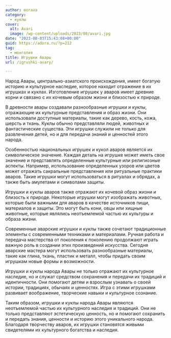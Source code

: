 ```yaml
---
author: morava
category:
  - куклы
cover:
  alt: Avari
  image: /wp-content/uploads/2023/08/avari.jpg
date: "2023-08-03T15:43:08+00:00"
guid: https://adora.ru/?p=212
tag:
  - монголия
title: Игрушки Авары
url: /igrushki-avary/

---
```

Народ Авары, центрально-азиатского происхождения, имеет богатую историю и культурное наследие, которое находит отражение в их игрушках и куклах. Изготовление игрушек у аваров имеет древние корни и связано с их кочевым образом жизни и близостью к природе.

В древности авары создавали разнообразные игрушки и куклы, отражающие их культурные представления и образ жизни. Они использовали доступные материалы, такие как дерево, кость, кожа, шерсть и ткань. Куклы обычно представляли людей, животных и фантастические существа. Эти игрушки служили не только для развлечения детей, но и для передачи знаний и ценностей этого народа.

Особенностью национальных игрушек и кукол аваров является их символическое значение. Каждая деталь на игрушке может иметь свое значение и представлять определенные культурные или религиозные аспекты. Например, использование определенных узоров или цветов может отражать сакральные представления или ритуальные практики аваров. Такие игрушки могут использоваться в ритуалах и обрядах, а также быть амулетами и символами защиты.

Игрушки и куклы аваров также отражают их кочевой образ жизни и близость к природе. Некоторые игрушки могут изображать животных, которые были важными для аваров в качестве источников пищи, материалов и защиты. Это могут быть кони, овцы или хищные животные, которые являлись неотъемлемой частью их культуры и образа жизни.

Современные аварские игрушки и куклы также сочетают традиционные элементы с современными техниками и материалами. Ручная работа и передача мастерства от поколения к поколению продолжают играть важную роль в создании этих произведений искусства. Сегодня аварские мастера могут использовать разнообразные материалы, такие как глина, ткань, пластик и металл, чтобы придать своим игрушкам новые формы и возможности.

Игрушки и куклы народа Авары не только отражают их культурное наследие, но и служат средством сохранения и передачи их традиций и идентичности. Они помогают детям и взрослым узнавать о своей истории, традициях, обычаях и ценностях. Игра с этими игрушками развивает воображение, творческие навыки и культурное сознание.

Таким образом, игрушки и куклы народа Авары являются неотъемлемой частью их культурного наследия и традиций. Они не только представляют эстетическую ценность, но и помогают сохранить и передать знания, ценности и историю этого уникального народа. Благодаря творчеству аваров, их игрушки становятся живыми свидетелями их культурного богатства и наследия.
